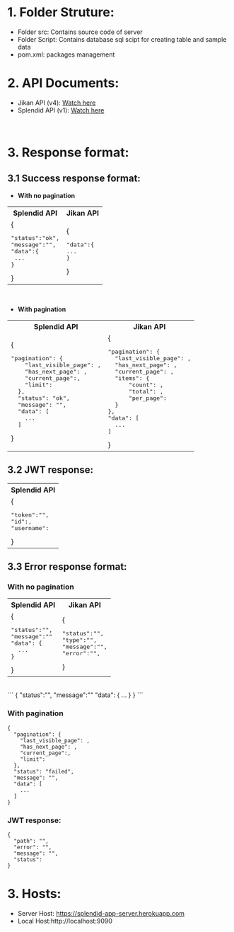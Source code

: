 # 1. Folder Struture:

- Folder src: Contains source code of server
- Folder Script: Contains database sql scipt for creating table and sample data
- pom.xml: packages management

# 2. API Documents:

-   Jikan API (v4): [Watch here](https://docs.api.jikan.moe/)
-   Splendid API (v1): [Watch here](https://documenter.getpostman.com/view/17594467/UzR1K2eW) 

<br>

# 3. Response format:
## 3.1 Success response format:

-   **With no pagination**
<table>
  <tr>
    <th>Splendid API</th>
    <th>Jikan API</th>
  </tr>
  <tr>
    <td>{<pre>"status":"ok",<br>"message":"",<br>"data":{<br> ... <br>}</pre>}</td>
    <td>{<pre>"data":{<br>...<br>}</pre>}</td>
  </tr>
</table>

<br>

-   **With pagination**

<table>
  <tr>
    <th>Splendid API</th>
    <th>Jikan API</th>
  </tr>
  <tr>
    <td>{<pre>"pagination": {
    "last_visible_page": ,
    "has_next_page": ,
    "current_page":,
    "limit":
  },
  "status": "ok",
  "message": "",
  "data": [
    ...
  ]</pre>}</td>
    <td>{<pre>"pagination": {
  "last_visible_page": ,
  "has_next_page": ,
  "current_page": ,
  "items": {
      "count": ,
      "total": ,
      "per_page": 
  }
},
"data": [
  ...
]</pre>}</td>
  </tr>
</table>


## 3.2 JWT response:
<table>
  <tr>
    <th>Splendid API</th>
  </tr>
  <tr>
    <td>{<pre>"token":"",
"id":,
"username":</pre>}</td>
  </tr>
</table>


## 3.3 Error response format:

### With no pagination

<table>
  <tr>
    <th>Splendid API</th>
    <th>Jikan API</th>
  </tr>
  <tr>
    <td>{<pre>"status":"",
"message":""
"data": {
  ...
}</pre>}</td>
    <td>{<pre>"status":"",
"type":"",
"message":"",
"error":"",
</pre>}</td>
  </tr>
</table>

<br>
```
{
  "status":"",
  "message":""
  "data": {
    ...
  }
}
```

### With pagination

```
{
  "pagination": {
    "last_visible_page": ,
    "has_next_page": ,
    "current_page":,
    "limit":
  },
  "status": "failed",
  "message": "",
  "data": [
    ...
  ]
}
```

### JWT response:

```
{
  "path": "",
  "error": "",
  "message": "",
  "status":
}
```


# 3. Hosts:
- Server Host: https://splendid-app-server.herokuapp.com
- Local Host:http://localhost:9090
